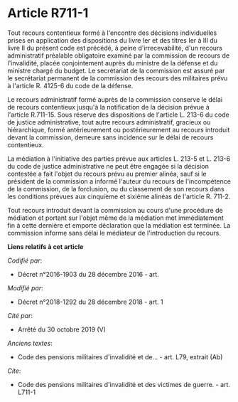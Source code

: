 # Article R711-1

Tout recours contentieux formé à l'encontre des décisions individuelles prises en application des dispositions du livre Ier
et des titres Ier à III du livre II du présent code est précédé, à peine d'irrecevabilité, d'un recours administratif
préalable obligatoire examiné par la commission de recours de l'invalidité, placée conjointement auprès du ministre de la
défense et du ministre chargé du budget. Le secrétariat de la commission est assuré par le secrétariat permanent de la
commission des recours des militaires prévu à l'article R. 4125-6 du code de la défense.

Le recours administratif formé auprès de la commission conserve le délai de recours contentieux jusqu'à la notification de la
décision prévue à l'article R.711-15. Sous réserve des dispositions de l'article L. 213-6 du code de justice administrative,
tout autre recours administratif, gracieux ou hiérarchique, formé antérieurement ou postérieurement au recours introduit
devant la commission, demeure sans incidence sur le délai de recours contentieux.

La médiation à l'initiative des parties prévue aux articles L. 213-5 et L. 213-6 du code de justice administrative ne peut
être engagée si la décision contestée a fait l'objet du recours prévu au premier alinéa, sauf si le président de la
commission a informé l'auteur du recours de l'incompétence de la commission, de la forclusion, ou du classement de son
recours dans les conditions prévues aux cinquième et sixième alinéas de l'article R. 711-2.

Tout recours introduit devant la commission au cours d'une procédure de médiation et portant sur l'objet même de la médiation
met immédiatement fin à cette dernière et emporte déclaration que la médiation est terminée. La commission informe sans délai
le médiateur de l'introduction du recours.

**Liens relatifs à cet article**

_Codifié par_:

  - Décret n°2016-1903 du 28 décembre 2016 - art.

_Modifié par_:

  - Décret n°2018-1292 du 28 décembre 2018 - art. 1

_Cité par_:

  - Arrêté du 30 octobre 2019 (V)

_Anciens textes_:

  - Code des pensions militaires d'invalidité et de... - art. L79, extrait (Ab)

_Cite_:

  - Code des pensions militaires d'invalidité et des victimes de guerre. - art. L711-1
